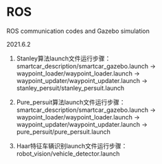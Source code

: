 # ROS
ROS communication codes and Gazebo simulation

2021.6.2
1. Stanley算法launch文件运行步骤：  
smartcar_description/smartcar_gazebo.launch -> waypoint_loader/waypoint_loader.launch -> waypoint_updater/waypoint_updater.launch -> stanley_persuit/stanley_persuit.launch

2. Pure_persuit算法launch文件运行步骤：  
smartcar_description/smartcar_gazebo.launch -> waypoint_loader/waypoint_loader.launch -> waypoint_updater/waypoint_updater.launch -> pure_persuit/pure_persuit.launch

3. Haar特征车辆识别launch文件运行步骤：  
robot_vision/vehicle_detector.launch
